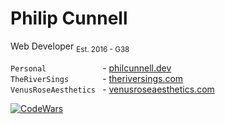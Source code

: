 <h1>Philip Cunnell</h1>

<p>
  Web Developer
  <sub>Est. 2016 - G38</sub>
</p>

```Personal            ``` - [philcunnell.dev](https://philcunnell.dev)
</br>
```TheRiverSings       ``` - [theriversings.com](https://theriversings.com)
</br>
```VenusRoseAesthetics ``` - [venusroseaesthetics.com](https://venusroseaesthetics.com/)

[![CodeWars](https://www.codewars.com/users/cunnellp5/badges/micro)](https://www.codewars.com/users/cunnellp5)
